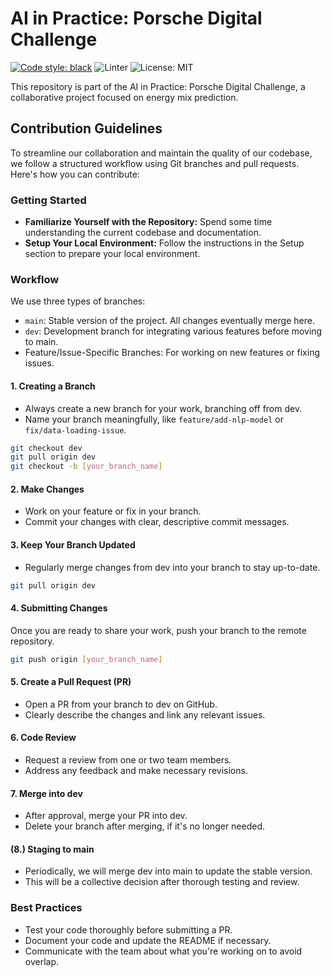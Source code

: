# AI in Practice: Porsche Digital Challenge

[![Code style: black](https://img.shields.io/badge/code%20style-black-000000.svg)](https://github.com/psf/black)
![Linter](https://img.shields.io/badge/linter-ruff-blue)
![License: MIT](https://img.shields.io/github/license/konstantinjdobler/nlp-research-template?color=green)

This repository is part of the AI in Practice: Porsche Digital Challenge, a collaborative project focused on energy mix prediction.

## Contribution Guidelines

To streamline our collaboration and maintain the quality of our codebase, we follow a structured workflow using Git branches and pull requests. Here's how you can contribute:

### Getting Started

- **Familiarize Yourself with the Repository:** Spend some time understanding the current codebase and documentation.
- **Setup Your Local Environment:** Follow the instructions in the Setup section to prepare your local environment.

### Workflow

We use three types of branches:

- `main`: Stable version of the project. All changes eventually merge here.
- `dev`: Development branch for integrating various features before moving to main.
- Feature/Issue-Specific Branches: For working on new features or fixing issues.

#### 1. Creating a Branch

- Always create a new branch for your work, branching off from dev.
- Name your branch meaningfully, like `feature/add-nlp-model` or `fix/data-loading-issue`.

```bash
git checkout dev
git pull origin dev
git checkout -b [your_branch_name]
```

#### 2. Make Changes

- Work on your feature or fix in your branch.
- Commit your changes with clear, descriptive commit messages.

#### 3. Keep Your Branch Updated

- Regularly merge changes from dev into your branch to stay up-to-date.

```bash
git pull origin dev
```

#### 4. Submitting Changes

Once you are ready to share your work, push your branch to the remote repository.

```bash
git push origin [your_branch_name]
```

#### 5. Create a Pull Request (PR)

- Open a PR from your branch to dev on GitHub.
- Clearly describe the changes and link any relevant issues.

#### 6. Code Review

- Request a review from one or two team members.
- Address any feedback and make necessary revisions.

#### 7. Merge into dev

- After approval, merge your PR into dev.
- Delete your branch after merging, if it's no longer needed.

#### (8.) Staging to main

- Periodically, we will merge dev into main to update the stable version.
- This will be a collective decision after thorough testing and review.

### Best Practices

- Test your code thoroughly before submitting a PR.
- Document your code and update the README if necessary.
- Communicate with the team about what you're working on to avoid overlap.
